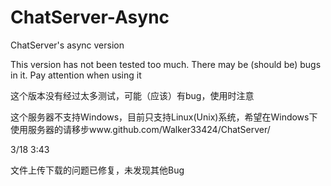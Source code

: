 # ChatServer-Async
ChatServer's async version

This version has not been tested too much. There may be (should be) bugs in it. Pay attention when using it

这个版本没有经过太多测试，可能（应该）有bug，使用时注意

这个服务器不支持Windows，目前只支持Linux(Unix)系统，希望在Windows下使用服务器的请移步www.github.com/Walker33424/ChatServer/

3/18 3:43

文件上传下载的问题已修复，未发现其他Bug
